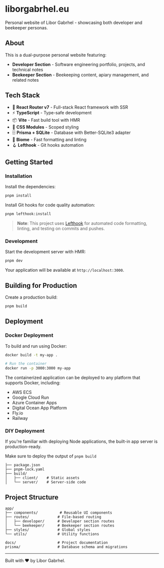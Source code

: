 # liborgabrhel.eu

Personal website of Libor Gabrhel - showcasing both developer and beekeeper personas.

## About

This is a dual-purpose personal website featuring:
- **Developer Section** - Software engineering portfolio, projects, and technical notes
- **Beekeeper Section** - Beekeeping content, apiary management, and related notes

## Tech Stack

- 🚀 **React Router v7** - Full-stack React framework with SSR
- ⚡️ **TypeScript** - Type-safe development
- 📦 **Vite** - Fast build tool with HMR
- 🎨 **CSS Modules** - Scoped styling
- 🗄️ **Prisma + SQLite** - Database with Better-SQLite3 adapter
- 🔧 **Biome** - Fast formatting and linting
- 🪝 **Lefthook** - Git hooks automation

## Getting Started

### Installation

Install the dependencies:

```bash
pnpm install
```

Install Git hooks for code quality automation:

```bash
pnpm lefthook:install
```

> **Note**: This project uses [Lefthook](./docs/lefthook.md) for automated code formatting, linting, and testing on commits and pushes.

### Development

Start the development server with HMR:

```bash
pnpm dev
```

Your application will be available at `http://localhost:3000`.

## Building for Production

Create a production build:

```bash
pnpm build
```

## Deployment

### Docker Deployment

To build and run using Docker:

```bash
docker build -t my-app .

# Run the container
docker run -p 3000:3000 my-app
```

The containerized application can be deployed to any platform that supports Docker, including:

- AWS ECS
- Google Cloud Run
- Azure Container Apps
- Digital Ocean App Platform
- Fly.io
- Railway

### DIY Deployment

If you're familiar with deploying Node applications, the built-in app server is production-ready.

Make sure to deploy the output of `pnpm build`

```
├── package.json
├── pnpm-lock.yaml
├── build/
│   ├── client/    # Static assets
│   └── server/    # Server-side code
```

## Project Structure

```
app/
├── components/          # Reusable UI components
├── routes/             # File-based routing
│   ├── developer/      # Developer section routes
│   └── beekeeper/      # Beekeeper section routes
├── styles/             # Global styles
└── utils/              # Utility functions

docs/                   # Project documentation
prisma/                 # Database schema and migrations
```

---

Built with ❤️ by Libor Gabrhel.
